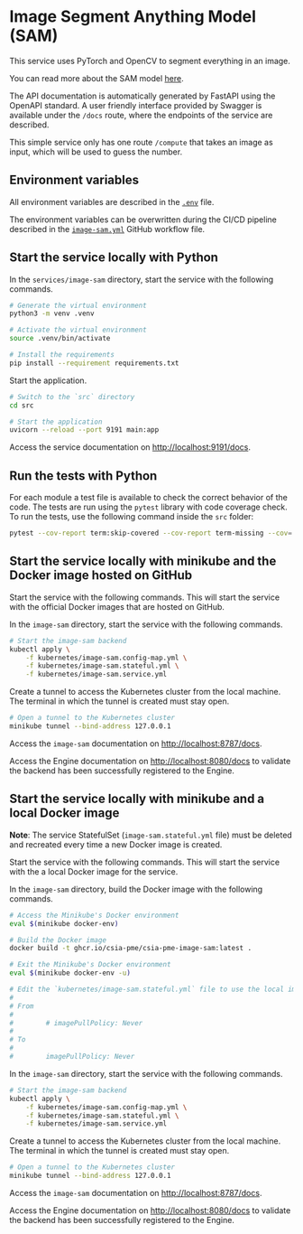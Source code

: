 # Image Segment Anything Model (SAM)

This service uses PyTorch and OpenCV to segment everything in an image.

You can read more about the SAM model [here](https://github.com/facebookresearch/segment-anything).

The API documentation is automatically generated by FastAPI using the OpenAPI standard. A user friendly interface provided by Swagger is available under the `/docs` route, where the endpoints of the service are described.

This simple service only has one route `/compute` that takes an image as input, which will be used to guess the number.

## Environment variables

All environment variables are described in the [`.env`](https://github.com/csia-pme/csia-pme/blob/main/services/image-sam/.env) file.

The environment variables can be overwritten during the CI/CD pipeline described in the [`image-sam.yml`](https://github.com/csia-pme/csia-pme/blob/main/.github/workflows/image-sam.yml) GitHub workflow file.

## Start the service locally with Python

In the `services/image-sam` directory, start the service with the following commands.

```sh
# Generate the virtual environment
python3 -m venv .venv

# Activate the virtual environment
source .venv/bin/activate

# Install the requirements
pip install --requirement requirements.txt
```

Start the application.

```sh
# Switch to the `src` directory
cd src

# Start the application
uvicorn --reload --port 9191 main:app
```

Access the service documentation on <http://localhost:9191/docs>.

## Run the tests with Python

For each module a test file is available to check the correct behavior of the code. The tests are run using the `pytest` library with code coverage check. To run the tests, use the following command inside the `src` folder:

```sh
pytest --cov-report term:skip-covered --cov-report term-missing --cov=. -s --cov-config=.coveragerc
```

## Start the service locally with minikube and the Docker image hosted on GitHub

Start the service with the following commands. This will start the service with the official Docker images that are hosted on GitHub.

In the `image-sam` directory, start the service with the following commands.

```sh
# Start the image-sam backend
kubectl apply \
    -f kubernetes/image-sam.config-map.yml \
    -f kubernetes/image-sam.stateful.yml \
    -f kubernetes/image-sam.service.yml
```

Create a tunnel to access the Kubernetes cluster from the local machine. The terminal in which the tunnel is created must stay open.

```sh
# Open a tunnel to the Kubernetes cluster
minikube tunnel --bind-address 127.0.0.1
```

Access the `image-sam` documentation on <http://localhost:8787/docs>.

Access the Engine documentation on <http://localhost:8080/docs> to validate the backend has been successfully registered to the Engine.

## Start the service locally with minikube and a local Docker image

**Note**: The service StatefulSet (`image-sam.stateful.yml` file) must be deleted and recreated every time a new Docker image is created.

Start the service with the following commands. This will start the service with the a local Docker image for the service.

In the `image-sam` directory, build the Docker image with the following commands.

```sh
# Access the Minikube's Docker environment
eval $(minikube docker-env)

# Build the Docker image
docker build -t ghcr.io/csia-pme/csia-pme-image-sam:latest .

# Exit the Minikube's Docker environment
eval $(minikube docker-env -u)

# Edit the `kubernetes/image-sam.stateful.yml` file to use the local image by uncommented the line `imagePullPolicy`
#
# From
#
#        # imagePullPolicy: Never
#
# To
#
#        imagePullPolicy: Never
```

In the `image-sam` directory, start the service with the following commands.

```sh
# Start the image-sam backend
kubectl apply \
    -f kubernetes/image-sam.config-map.yml \
    -f kubernetes/image-sam.stateful.yml \
    -f kubernetes/image-sam.service.yml
```

Create a tunnel to access the Kubernetes cluster from the local machine. The terminal in which the tunnel is created must stay open.

```sh
# Open a tunnel to the Kubernetes cluster
minikube tunnel --bind-address 127.0.0.1
```

Access the `image-sam` documentation on <http://localhost:8787/docs>.

Access the Engine documentation on <http://localhost:8080/docs> to validate the backend has been successfully registered to the Engine.
